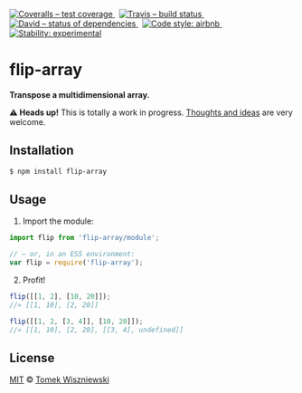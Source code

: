 [![Coveralls – test coverage
](https://img.shields.io/coveralls/tomekwi/flip-array.svg?style=flat-square)
](https://coveralls.io/r/tomekwi/flip-array)
 [![Travis – build status
](https://img.shields.io/travis/tomekwi/flip-array/master.svg?style=flat-square)
](https://travis-ci.org/tomekwi/flip-array)
 [![David – status of dependencies
](https://img.shields.io/david/tomekwi/flip-array.svg?style=flat-square)
](https://david-dm.org/tomekwi/flip-array)
 [![Code style: airbnb
](https://img.shields.io/badge/code%20style-airbnb-blue.svg?style=flat-square)
](https://github.com/airbnb/javascript)
 [![Stability: experimental
](https://img.shields.io/badge/stability-experimental-red.svg?style=flat-square)
](https://nodejs.org/api/documentation.html#documentation_stability_index)




flip-array
==========

**Transpose a multidimensional array.**


**⚠ Heads up!** This is totally a work in progress. [Thoughts and ideas][] are very welcome.

[Thoughts and ideas]:  https://github.com/tomekwi/flip-array/issues




Installation
------------

```sh
$ npm install flip-array
```




Usage
-----

1) Import the module:

```js
import flip from 'flip-array/module';

// – or, in an ES5 environment:
var flip = require('flip-array');
```


2) Profit!

```js
flip([[1, 2], [10, 20]]);
//» [[1, 10], [2, 20]]

flip([[1, 2, [3, 4]], [10, 20]]);
//» [[1, 10], [2, 20], [[3, 4], undefined]]
```




License
-------

[MIT][] © [Tomek Wiszniewski][]

[MIT]: ./License.md
[Tomek Wiszniewski]: https://github.com/tomekwi
